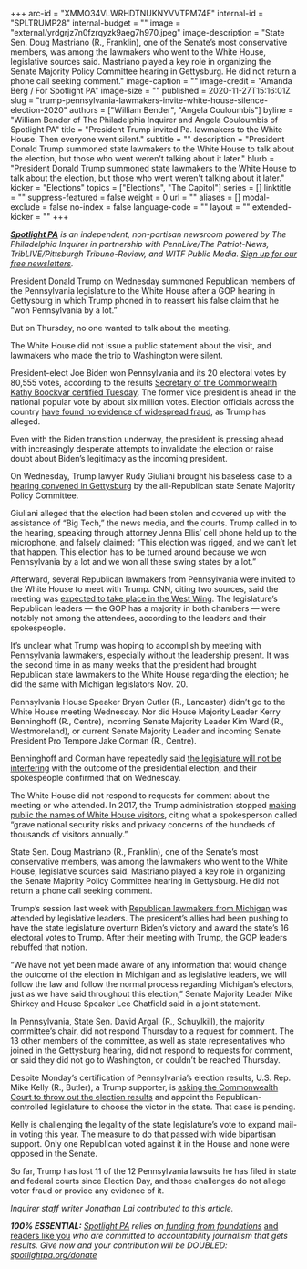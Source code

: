+++
arc-id = "XMMO34VLWRHDTNUKNYVVTPM74E"
internal-id = "SPLTRUMP28"
internal-budget = ""
image = "external/yrdgrjz7n0fzrqyzk9aeg7h970.jpeg"
image-description = "State Sen. Doug Mastriano (R., Franklin), one of the Senate’s most conservative members, was among the lawmakers who went to the White House, legislative sources said. Mastriano played a key role in organizing the Senate Majority Policy Committee hearing in Gettysburg. He did not return a phone call seeking comment."
image-caption = ""
image-credit = "Amanda Berg / For Spotlight PA"
image-size = ""
published = 2020-11-27T15:16:01Z
slug = "trump-pennsylvania-lawmakers-invite-white-house-silence-election-2020"
authors = ["William Bender", "Angela Couloumbis"]
byline = "William Bender of The Philadelphia Inquirer and Angela Couloumbis of Spotlight PA"
title = "President Trump invited Pa. lawmakers to the White House. Then everyone went silent."
subtitle = ""
description = "President Donald Trump summoned state lawmakers to the White House to talk about the election, but those who went weren't talking about it later."
blurb = "President Donald Trump summoned state lawmakers to the White House to talk about the election, but those who went weren't talking about it later."
kicker = "Elections"
topics = ["Elections", "The Capitol"]
series = []
linktitle = ""
suppress-featured = false
weight = 0
url = ""
aliases = []
modal-exclude = false
no-index = false
language-code = ""
layout = ""
extended-kicker = ""
+++

<a href="https://lesspage.com/"><i><b>Spotlight PA</b></i></a><i> is an independent, non-partisan newsroom powered by The Philadelphia Inquirer in partnership with PennLive/The Patriot-News, TribLIVE/Pittsburgh Tribune-Review, and WITF Public Media. </i><a href="https://lesspage.com/newsletters"><i>Sign up for our free newsletters</i></a><i>.</i>

President Donald Trump on Wednesday summoned Republican members of the Pennsylvania legislature to the White House after a GOP hearing in Gettysburg in which Trump phoned in to reassert his false claim that he “won Pennsylvania by a lot.”

But on Thursday, no one wanted to talk about the meeting.

The White House did not issue a public statement about the visit, and lawmakers who made the trip to Washington were silent.

President-elect Joe Biden won Pennsylvania and its 20 electoral votes by 80,555 votes, according to the results <a href="https://lesspage.com/news/2020/11/joe-biden-pennsylvania-winner-certification-final-results/">Secretary of the Commonwealth Kathy Boockvar certified Tuesday</a>. The former vice president is ahead in the national popular vote by about six million votes. Election officials across the country <a href="https://www.nytimes.com/2020/11/10/us/politics/voting-fraud.html">have found no evidence of widespread fraud</a>, as Trump has alleged.

Even with the Biden transition underway, the president is pressing ahead with increasingly desperate attempts to invalidate the election or raise doubt about Biden’s legitimacy as the incoming president.

<script src="https://lesspage.com/embed.js" async></script><div data-spl-embed-version="1" data-spl-src="https://lesspage.com/embeds/newsletter/"></div>

On Wednesday, Trump lawyer Rudy Giuliani brought his baseless case to a <a href="https://lesspage.com/news/2020/11/rudy-giuliani-trump-pennsylvania-election-senate-hearing/">hearing convened in Gettysburg</a> by the all-Republican state Senate Majority Policy Committee.

Giuliani alleged that the election had been stolen and covered up with the assistance of “Big Tech,” the news media, and the courts. Trump called in to the hearing, speaking through attorney Jenna Ellis’ cell phone held up to the microphone, and falsely claimed: “This election was rigged, and we can’t let that happen. This election has to be turned around because we won Pennsylvania by a lot and we won all these swing states by a lot.”

Afterward, several Republican lawmakers from Pennsylvania were invited to the White House to meet with Trump. CNN, citing two sources, said the meeting was <a href="https://www.cnn.com/2020/11/25/politics/trump-pennsylvania-hearing-giuliani/index.html">expected to take place in the West Wing</a>. The legislature’s Republican leaders — the GOP has a majority in both chambers — were notably not among the attendees, according to the leaders and their spokespeople.

It’s unclear what Trump was hoping to accomplish by meeting with Pennsylvania lawmakers, especially without the leadership present. It was the second time in as many weeks that the president had brought Republican state lawmakers to the White House regarding the election; he did the same with Michigan legislators Nov. 20.

Pennsylvania House Speaker Bryan Cutler (R., Lancaster) didn’t go to the White House meeting Wednesday. Nor did House Majority Leader Kerry Benninghoff (R., Centre), incoming Senate Majority Leader Kim Ward (R., Westmoreland), or current Senate Majority Leader and incoming Senate President Pro Tempore Jake Corman (R., Centre).

Benninghoff and Corman have repeatedly said <a href="https://www.inquirer.com/politics/election/pennsylvania-election-jake-corman-20201119.html">the legislature will not be interfering</a> with the outcome of the presidential election, and their spokespeople confirmed that on Wednesday.

The White House did not respond to requests for comment about the meeting or who attended. In 2017, the Trump administration stopped <a href="https://www.npr.org/sections/thetwo-way/2017/04/14/523968950/white-house-says-it-will-no-longer-release-visitor-logs-to-the-public">making public the names of White House visitors</a>, citing what a spokesperson called “grave national security risks and privacy concerns of the hundreds of thousands of visitors annually.”

State Sen. Doug Mastriano (R., Franklin), one of the Senate’s most conservative members, was among the lawmakers who went to the White House, legislative sources said. Mastriano played a key role in organizing the Senate Majority Policy Committee hearing in Gettysburg. He did not return a phone call seeking comment.

Trump’s session last week with <a href="https://www.cnn.com/2020/11/20/politics/michigan-house-speaker-will-meet-trump/index.html">Republican lawmakers from Michigan</a> was attended by legislative leaders. The president’s allies had been pushing to have the state legislature overturn Biden’s victory and award the state’s 16 electoral votes to Trump. After their meeting with Trump, the GOP leaders rebuffed that notion.

“We have not yet been made aware of any information that would change the outcome of the election in Michigan and as legislative leaders, we will follow the law and follow the normal process regarding Michigan’s electors, just as we have said throughout this election,” Senate Majority Leader Mike Shirkey and House Speaker Lee Chatfield said in a joint statement.

<script src="https://lesspage.com/embed.js" async></script><div data-spl-embed-version="1" data-spl-src="https://lesspage.com/embeds/donate/?teaser_text=Spotlight%20PA%20provides%20essential%2C%20public-service%20journalism%20thanks%20to%20readers%20like%20you.%20%3Cb%3EBecome%20a%20member%20today%20with%20a%20gift%20of%20%2415%2Fmonth%20or%20more%20and%20receive%20our%20exclusive%20Pennsylvania%20tote%20bag.%3C%2Fb%3E&cta_text=YES%2C%20COUNT%20ME%20IN&eyebrow_text=BECOME%20A%20MEMBER"></div>

In Pennsylvania, State Sen. David Argall (R., Schuylkill), the majority committee’s chair, did not respond Thursday to a request for comment. The 13 other members of the committee, as well as state representatives who joined in the Gettysburg hearing, did not respond to requests for comment, or said they did not go to Washington, or couldn’t be reached Thursday.

Despite Monday’s certification of Pennsylvania’s election results, U.S. Rep. Mike Kelly (R., Butler), a Trump supporter, is <a href="https://www.inquirer.com/news/pennsylvania-election-results-lawsuit-congressman-mike-kelly-donald-trump-commonwealth-court-20201121.html">asking the Commonwealth Court to throw out the election results</a> and appoint the Republican-controlled legislature to choose the victor in the state. That case is pending.

Kelly is challenging the legality of the state legislature’s vote to expand mail-in voting this year. The measure to do that passed with wide bipartisan support. Only one Republican voted against it in the House and none were opposed in the Senate.

So far, Trump has lost 11 of the 12 Pennsylvania lawsuits he has filed in state and federal courts since Election Day, and those challenges do not allege voter fraud or provide any evidence of it.

<i>Inquirer staff writer Jonathan Lai contributed to this article.</i>

<i><b>100% ESSENTIAL:</b></i><i> </i><a href="https://lesspage.com/"><i>Spotlight PA</i></a><i> relies on</i><a href="https://lesspage.com/support"><i> funding from foundations</i></a><i> </i><a href="https://lesspage.com/support">and readers like you</a><i> who are committed to accountability journalism that gets results. Give now and your contribution will be DOUBLED: </i><a href="http://spotlightpa.org/donate"><i>spotlightpa.org/donate</i></a>
